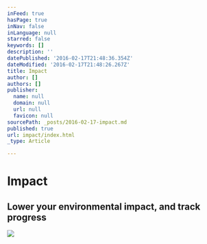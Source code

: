 ```yaml
---
inFeed: true
hasPage: true
inNav: false
inLanguage: null
starred: false
keywords: []
description: ''
datePublished: '2016-02-17T21:48:36.354Z'
dateModified: '2016-02-17T21:48:26.267Z'
title: Impact
author: []
authors: []
publisher:
  name: null
  domain: null
  url: null
  favicon: null
sourcePath: _posts/2016-02-17-impact.md
published: true
url: impact/index.html
_type: Article

---
```

# Impact

## Lower your environmental impact, and track progress
![](https://the-grid-user-content.s3-us-west-2.amazonaws.com/7cb4812f-5890-43f7-9844-0521703c4b06.jpg)